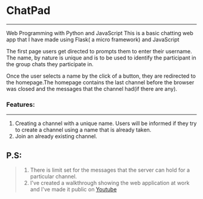 # ChatPad
----

Web Programming with Python and JavaScript
This is a basic chatting web app that I have made using Flask( a micro framework) and JavaScript

The first page users get directed to prompts them to enter their username. The name, by nature is unique and is to be used to identify the participant in the group chats they participate in. 

Once the user selects a name by the click of a button, they are redirected to the homepage.The homepage contains the last channel before the browser was closed and the messages that the channel had(if there are any).

### Features:
---
1. Creating a channel with a unique name. Users will be informed if they try to create a channel using a name that is already taken.
2. Join an already existing channel.

**P.S:**
----
> 1. There is limit set for the messages that the server can hold for a particular channel.   
> 2. I've created a walkthrough showing the web application at work and I've made it public on [Youtube](https://youtu.be/_IkeP64QXHc)
